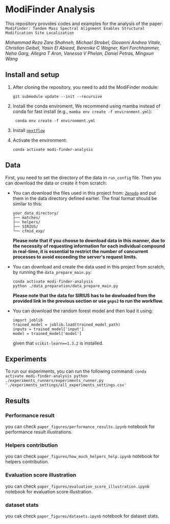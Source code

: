 # ModiFinder Analysis

This repository provides codes and examples for the analysis of the paper:
``` ModiFinder: Tandem Mass Spectral Alignment Enables Structural Modification Site Localization ```

_Mohammad Reza Zare Shahneh, Michael Strobel, Giovanni Andrea Vitale, Christian Geibel, Yasin El Abiead, Berenike C Wagner, Karl Forchhammer, Neha Garg, Allegra T Aron, Vanessa V Phelan, Daniel Petras, Mingxun Wang_

## Install and setup
1. After cloning the repository, you need to add the ModiFinder module:

    ```git submodule update --init --recursive```

1. Install the conda enviroment, We recommend using mamba instead of conda for fast install (e.g., `mamba env create -f environment.yml`):

    ` conda env create -f environment.yml`

1. Install [`nextflow`](https://www.nextflow.io/docs/latest/getstarted.html)

1. Activate the environment:

    `conda activate modi-finder-analysis`


## Data
First, you need to set the directory of the data in `run_config` file. Then you can download the data or create it from scratch:
* You can download the files used in this project from: [`Zenodo`](https://zenodo.org/records/10674462?token=eyJhbGciOiJIUzUxMiJ9.eyJpZCI6IjQwZWM4NjA0LTVmNDctNGFkNi1iNDgxLWZhNWE0NzMzYjBmMSIsImRhdGEiOnt9LCJyYW5kb20iOiJhNjE1ZjA1NGQ1MGY0MGQzNjk0MmU1YmZmNjg0NzAyMCJ9.NqwtedxTZyGK2Df2GgqU3Z2IMetDuSkFi5p7wprp0kzjHxse_w-KY3wlChw) and put them in the data directory defined earlier. The final format should be similar to this:
    ```
    your_data_directory/
    ├── matches/
    ├── helpers/
    ├── SIRIUS/
    └── cfmid_exp/
    ```

    **Please note that if you choose to download data in this manner, due to the necessity of requesting information for each individual compound in real-time, it is essential to restrict the number of concurrent processes to avoid exceeding the server's request limits.**

* You can download and create the data used in this project from scratch, by running the `data_prepare_main.py`:
    ```
    conda activate modi-finder-analysis
    python ./data_preparation/data_prepare_main.py
    ```

    **Please note that the data for SIRIUS has to be dowloaded from the provided link in the previous section or use `gnps2` to run the workflow.**

* You can download the random forest model and then load it using:
    ```
    import joblib
    trained_model = joblib.load(trained_model_path)
    inputs = trained_model['input']
    model = trained_model['model']
    ```
    given that `scikit-learn==1.3.2` is installed.


## Experiments
To run our experiments, you can run the following command:
    ```
    conda activate modi-finder-analysis
    python ./experiments_runners/experiments_runner.py './experiments_settings/all_experiments_settings.csv'
    ```

## Results
### Performance result
you can check `paper_figures/performance_results.ipynb` notebook for performance result illustrations.
### Helpers contribution
you can check  `paper_figures/how_much_helpers_help.ipynb` notebook for helpers contribution.
### Evaluation score illustration
you can check `paper_figures/evaluation_score_illustration.ipynb` notebook for evaluation score illustration.
### dataset stats
you cak check `paper_figures/datasets.ipynb` notebook for dataset stats.
